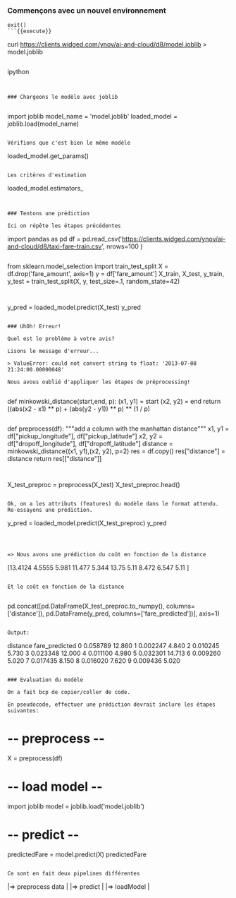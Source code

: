 ### Commençons avec un nouvel environnement

```
exit()
```{{execute}}

```
curl https://clients.widged.com/ynov/ai-and-cloud/d8/model.joblib > model.joblib
```{{execute}}

```
ipython
```{{execute}}


### Chargeons le modèle avec joblib


```
import joblib
model_name = 'model.joblib'
loaded_model = joblib.load(model_name)
```{{copy}}

Vérifions que c'est bien le même modèle

```
loaded_model.get_params()
```{{copy}}

Les critères d'estimation

```
loaded_model.estimators_
```{{copy}}


### Tentons une prédiction

Ici on répête les étapes précédentes

```
import pandas as pd
df = pd.read_csv('https://clients.widged.com/ynov/ai-and-cloud/d8/taxi-fare-train.csv', nrows=100 )
```{{copy}}

```
from sklearn.model_selection import train_test_split
X = df.drop('fare_amount', axis=1)
y = df['fare_amount']
X_train, X_test, y_train, y_test = train_test_split(X, y, test_size=.1, random_state=42)
```{{copy}}


```
y_pred = loaded_model.predict(X_test)
y_pred
```{{copy}}

### UhOh! Erreur!

Quel est le problème à votre avis?

Lisons le message d'erreur...

> ValueError: could not convert string to float: '2013-07-08 21:24:00.00000048'

Nous avous oublié d'appliquer les étapes de préprocessing!


```
def minkowski_distance(start,end, p):
  (x1, y1) = start
  (x2, y2) = end
  return ((abs(x2 - x1) ** p) + (abs(y2 - y1)) ** p) ** (1 / p)
```{{copy}}

```
def preprocess(df):
  """add a column with the manhattan distance"""
  x1, y1 = df["pickup_longitude"], df["pickup_latitude"]
  x2, y2 = df["dropoff_longitude"], df["dropoff_latitude"]
  distance = minkowski_distance((x1, y1),(x2, y2), p=2)
  res = df.copy()
  res["distance"] = distance
  return res[["distance"]]
```{{copy}}


```
X_test_preproc = preprocess(X_test)
X_test_preproc.head()
```{{copy}}

Ok, on a les attributs (features) du modèle dans le format attendu. Re-essayons une prédiction.

```
y_pred = loaded_model.predict(X_test_preproc)
y_pred
```{{copy}}



=> Nous avons une prédiction du coût en fonction de la distance

```
[13.4124  4.5555  5.981  11.477   5.344  13.75    5.11    8.472   6.547
  5.11  ]
```

Et le coût en fonction de la distance


```
pd.concat([pd.DataFrame(X_test_preproc.to_numpy(), columns=['distance']), pd.DataFrame(y_pred, columns=['fare_predicted'])], axis=1)
```{{copy}}

Output:

```
   distance  fare_predicted
0  0.058789          12.860
1  0.002247           4.840
2  0.010245           5.730
3  0.023348          12.000
4  0.011100           4.980
5  0.032301          14.713
6  0.009260           5.020
7  0.017435           8.150
8  0.016020           7.620
9  0.009436           5.020
```

### Evaluation du modèle

On a fait bcp de copier/coller de code.

En pseudocode, effectuer une prédiction devrait inclure les étapes suivantes:

```
# -- preprocess --
X = preprocess(df)

# -- load model --
import joblib
model = joblib.load('model.joblib')

# -- predict --
predictedFare = model.predict(X)
predictedFare
```{{copy}}

Ce sont en fait deux pipelines différentes

```
|=> preprocess data  |
                     |=> predict       |
|=> loadModel        |
```
